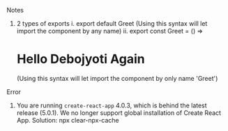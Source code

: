 Notes
1. 2 types of exports
    i. export default Greet (Using this syntax will let import the component by any name)
    ii. export const Greet = () => <h1>Hello Debojyoti Again</h1> (Using this syntax will let import the component by only name 'Greet')



Error

1. You are running `create-react-app` 4.0.3, which is behind the latest release (5.0.1). We no longer support global installation of Create React App.
Solution: npx clear-npx-cache

